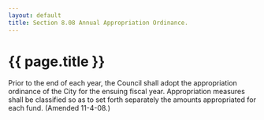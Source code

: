 ```yaml
---
layout: default 
title: Section 8.08 Annual Appropriation Ordinance.
---
```


{{ page.title }}
================

Prior to the end of each year, the Council shall adopt the appropriation
ordinance of the City for the ensuing fiscal year. Appropriation
measures shall be classified so as to set forth separately the amounts
appropriated for each fund. (Amended 11-4-08.)
